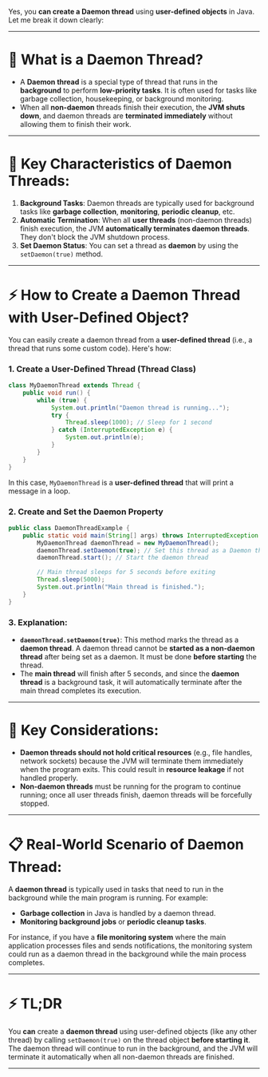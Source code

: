 Yes, you **can create a Daemon thread** using **user-defined objects** in Java. Let me break it down clearly:

---

# 🚀 What is a Daemon Thread?

- A **Daemon thread** is a special type of thread that runs in the **background** to perform **low-priority tasks**. It is often used for tasks like garbage collection, housekeeping, or background monitoring.
- When all **non-daemon** threads finish their execution, the **JVM shuts down**, and daemon threads are **terminated immediately** without allowing them to finish their work.

---

# 🧠 Key Characteristics of Daemon Threads:

1. **Background Tasks**: Daemon threads are typically used for background tasks like **garbage collection**, **monitoring**, **periodic cleanup**, etc.
2. **Automatic Termination**: When all **user threads** (non-daemon threads) finish execution, the JVM **automatically terminates daemon threads**. They don't block the JVM shutdown process.
3. **Set Daemon Status**: You can set a thread as **daemon** by using the `setDaemon(true)` method.

---

# ⚡ How to Create a Daemon Thread with User-Defined Object?

You can easily create a daemon thread from a **user-defined thread** (i.e., a thread that runs some custom code). Here's how:

### 1. **Create a User-Defined Thread (Thread Class)**

```java
class MyDaemonThread extends Thread {
    public void run() {
        while (true) {
            System.out.println("Daemon thread is running...");
            try {
                Thread.sleep(1000); // Sleep for 1 second
            } catch (InterruptedException e) {
                System.out.println(e);
            }
        }
    }
}
```

In this case, `MyDaemonThread` is a **user-defined thread** that will print a message in a loop.

### 2. **Create and Set the Daemon Property**

```java
public class DaemonThreadExample {
    public static void main(String[] args) throws InterruptedException {
        MyDaemonThread daemonThread = new MyDaemonThread();
        daemonThread.setDaemon(true); // Set this thread as a Daemon thread
        daemonThread.start(); // Start the daemon thread

        // Main thread sleeps for 5 seconds before exiting
        Thread.sleep(5000);  
        System.out.println("Main thread is finished.");
    }
}
```

### 3. **Explanation:**

- **`daemonThread.setDaemon(true)`**: This method marks the thread as a **daemon thread**. A daemon thread cannot be **started as a non-daemon thread** after being set as a daemon. It must be done **before starting** the thread.
- The **main thread** will finish after 5 seconds, and since the **daemon thread** is a background task, it will automatically terminate after the main thread completes its execution.

---

# 🔧 Key Considerations:

- **Daemon threads should not hold critical resources** (e.g., file handles, network sockets) because the JVM will terminate them immediately when the program exits. This could result in **resource leakage** if not handled properly.
- **Non-daemon threads** must be running for the program to continue running; once all user threads finish, daemon threads will be forcefully stopped.

---

# 📋 Real-World Scenario of Daemon Thread:

A **daemon thread** is typically used in tasks that need to run in the background while the main program is running. For example:

- **Garbage collection** in Java is handled by a daemon thread.
- **Monitoring background jobs** or **periodic cleanup tasks**.

For instance, if you have a **file monitoring system** where the main application processes files and sends notifications, the monitoring system could run as a daemon thread in the background while the main process completes.

---

# ⚡ TL;DR

You **can** create a **daemon thread** using user-defined objects (like any other thread) by calling `setDaemon(true)` on the thread object **before starting it**. The daemon thread will continue to run in the background, and the JVM will terminate it automatically when all non-daemon threads are finished.

---

